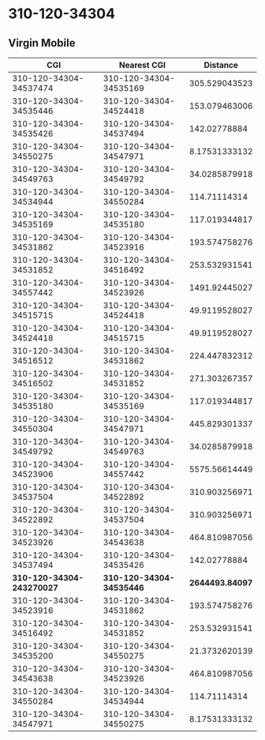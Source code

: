 # 310-120-34304
## Virgin Mobile


| CGI | Nearest CGI | Distance |
|-----|-------------|----------|
| 310-120-34304-34537474 | 310-120-34304-34535169 | 305.529043523 |
| 310-120-34304-34535446 | 310-120-34304-34524418 | 153.079463006 |
| 310-120-34304-34535426 | 310-120-34304-34537494 | 142.02778884 |
| 310-120-34304-34550275 | 310-120-34304-34547971 | 8.17531333132 |
| 310-120-34304-34549763 | 310-120-34304-34549792 | 34.0285879918 |
| 310-120-34304-34534944 | 310-120-34304-34550284 | 114.71114314 |
| 310-120-34304-34535169 | 310-120-34304-34535180 | 117.019344817 |
| 310-120-34304-34531862 | 310-120-34304-34523916 | 193.574758276 |
| 310-120-34304-34531852 | 310-120-34304-34516492 | 253.532931541 |
| 310-120-34304-34557442 | 310-120-34304-34523926 | 1491.92445027 |
| 310-120-34304-34515715 | 310-120-34304-34524418 | 49.9119528027 |
| 310-120-34304-34524418 | 310-120-34304-34515715 | 49.9119528027 |
| 310-120-34304-34516512 | 310-120-34304-34531862 | 224.447832312 |
| 310-120-34304-34516502 | 310-120-34304-34531852 | 271.303267357 |
| 310-120-34304-34535180 | 310-120-34304-34535169 | 117.019344817 |
| 310-120-34304-34550304 | 310-120-34304-34547971 | 445.829301337 |
| 310-120-34304-34549792 | 310-120-34304-34549763 | 34.0285879918 |
| 310-120-34304-34523906 | 310-120-34304-34557442 | 5575.56614449 |
| 310-120-34304-34537504 | 310-120-34304-34522892 | 310.903256971 |
| 310-120-34304-34522892 | 310-120-34304-34537504 | 310.903256971 |
| 310-120-34304-34523926 | 310-120-34304-34543638 | 464.810987056 |
| 310-120-34304-34537494 | 310-120-34304-34535426 | 142.02778884 |
| **310-120-34304-243270027** | **310-120-34304-34535446** | **2644493.84097** |
| 310-120-34304-34523916 | 310-120-34304-34531862 | 193.574758276 |
| 310-120-34304-34516492 | 310-120-34304-34531852 | 253.532931541 |
| 310-120-34304-34535200 | 310-120-34304-34550275 | 21.3732620139 |
| 310-120-34304-34543638 | 310-120-34304-34523926 | 464.810987056 |
| 310-120-34304-34550284 | 310-120-34304-34534944 | 114.71114314 |
| 310-120-34304-34547971 | 310-120-34304-34550275 | 8.17531333132 |
